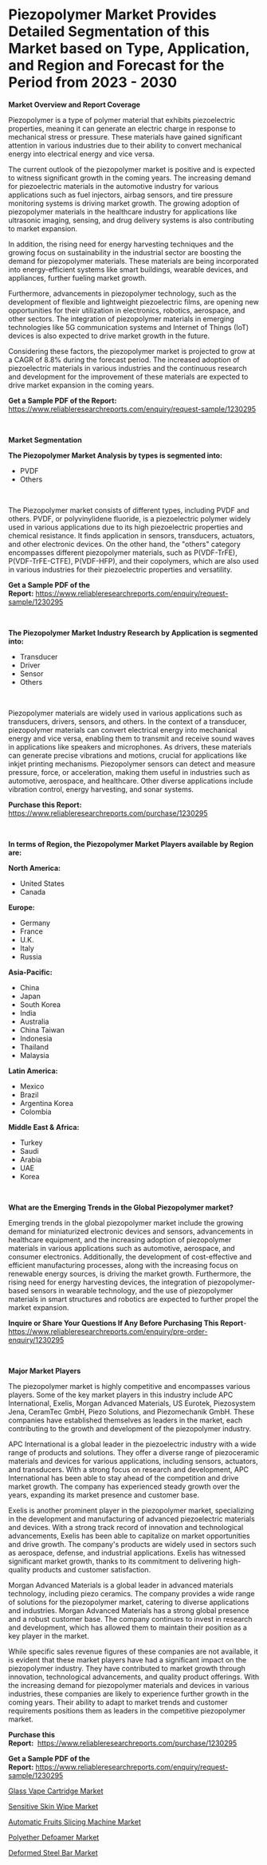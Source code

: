 <p><h1>Piezopolymer Market Provides Detailed Segmentation of this Market based on Type, Application, and Region and Forecast for the Period from 2023 - 2030</h1></p><p><strong>Market Overview and Report Coverage</strong></p>
<p><p>Piezopolymer is a type of polymer material that exhibits piezoelectric properties, meaning it can generate an electric charge in response to mechanical stress or pressure. These materials have gained significant attention in various industries due to their ability to convert mechanical energy into electrical energy and vice versa.</p><p>The current outlook of the piezopolymer market is positive and is expected to witness significant growth in the coming years. The increasing demand for piezoelectric materials in the automotive industry for various applications such as fuel injectors, airbag sensors, and tire pressure monitoring systems is driving market growth. The growing adoption of piezopolymer materials in the healthcare industry for applications like ultrasonic imaging, sensing, and drug delivery systems is also contributing to market expansion.</p><p>In addition, the rising need for energy harvesting techniques and the growing focus on sustainability in the industrial sector are boosting the demand for piezopolymer materials. These materials are being incorporated into energy-efficient systems like smart buildings, wearable devices, and appliances, further fueling market growth.</p><p>Furthermore, advancements in piezopolymer technology, such as the development of flexible and lightweight piezoelectric films, are opening new opportunities for their utilization in electronics, robotics, aerospace, and other sectors. The integration of piezopolymer materials in emerging technologies like 5G communication systems and Internet of Things (IoT) devices is also expected to drive market growth in the future.</p><p>Considering these factors, the piezopolymer market is projected to grow at a CAGR of 8.8% during the forecast period. The increased adoption of piezoelectric materials in various industries and the continuous research and development for the improvement of these materials are expected to drive market expansion in the coming years.</p></p>
<p><strong>Get a Sample PDF of the Report:</strong> <a href="https://www.reliableresearchreports.com/enquiry/request-sample/1230295">https://www.reliableresearchreports.com/enquiry/request-sample/1230295</a></p>
<p>&nbsp;</p>
<p><strong>Market Segmentation</strong></p>
<p><strong>The Piezopolymer Market Analysis by types is segmented into:</strong></p>
<p><ul><li>PVDF</li><li>Others</li></ul></p>
<p>&nbsp;</p>
<p><p>The Piezopolymer market consists of different types, including PVDF and others. PVDF, or polyvinylidene fluoride, is a piezoelectric polymer widely used in various applications due to its high piezoelectric properties and chemical resistance. It finds application in sensors, transducers, actuators, and other electronic devices. On the other hand, the "others" category encompasses different piezopolymer materials, such as P(VDF-TrFE), P(VDF-TrFE-CTFE), P(VDF-HFP), and their copolymers, which are also used in various industries for their piezoelectric properties and versatility.</p></p>
<p><strong>Get a Sample PDF of the Report:</strong>&nbsp;<a href="https://www.reliableresearchreports.com/enquiry/request-sample/1230295">https://www.reliableresearchreports.com/enquiry/request-sample/1230295</a></p>
<p>&nbsp;</p>
<p><strong>The Piezopolymer Market Industry Research by Application is segmented into:</strong></p>
<p><ul><li>Transducer</li><li>Driver</li><li>Sensor</li><li>Others</li></ul></p>
<p>&nbsp;</p>
<p><p>Piezopolymer materials are widely used in various applications such as transducers, drivers, sensors, and others. In the context of a transducer, piezopolymer materials can convert electrical energy into mechanical energy and vice versa, enabling them to transmit and receive sound waves in applications like speakers and microphones. As drivers, these materials can generate precise vibrations and motions, crucial for applications like inkjet printing mechanisms. Piezopolymer sensors can detect and measure pressure, force, or acceleration, making them useful in industries such as automotive, aerospace, and healthcare. Other diverse applications include vibration control, energy harvesting, and sonar systems.</p></p>
<p><strong>Purchase this Report:</strong>&nbsp; <a href="https://www.reliableresearchreports.com/purchase/1230295">https://www.reliableresearchreports.com/purchase/1230295</a></p>
<p>&nbsp;</p>
<p><strong>In terms of Region, the Piezopolymer Market Players available by Region are:</strong></p>
<p>
    <p> <strong> North America: </strong>
        <ul>
            <li>United States</li>
            <li>Canada</li>
        </ul>
        </p> 
    <p> <strong> Europe: </strong>
        <ul>
            <li>Germany</li>
            <li>France</li>
            <li>U.K.</li>
            <li>Italy</li>
            <li>Russia</li>
        </ul>
        </p> 
    <p> <strong> Asia-Pacific: </strong>
        <ul>
            <li>China</li>
            <li>Japan</li>
            <li>South Korea</li>
            <li>India</li>
            <li>Australia</li>
            <li>China Taiwan</li>
            <li>Indonesia</li>
            <li>Thailand</li>
            <li>Malaysia</li>
        </ul>
        </p> 
    <p> <strong> Latin America: </strong>
        <ul>
            <li>Mexico</li>
            <li>Brazil</li>
            <li>Argentina Korea</li>
            <li>Colombia</li>
        </ul>
        </p> 
    <p> <strong> Middle East & Africa: </strong>
        <ul>
            <li>Turkey</li>
            <li>Saudi</li>
            <li>Arabia</li>
            <li>UAE</li>
            <li>Korea</li>
        </ul>
    </p>
    </p>
<p>&nbsp;</p>
<p><strong>What are the Emerging Trends in the Global Piezopolymer market?</strong></p>
<p><p>Emerging trends in the global piezopolymer market include the growing demand for miniaturized electronic devices and sensors, advancements in healthcare equipment, and the increasing adoption of piezopolymer materials in various applications such as automotive, aerospace, and consumer electronics. Additionally, the development of cost-effective and efficient manufacturing processes, along with the increasing focus on renewable energy sources, is driving the market growth. Furthermore, the rising need for energy harvesting devices, the integration of piezopolymer-based sensors in wearable technology, and the use of piezopolymer materials in smart structures and robotics are expected to further propel the market expansion.</p></p>
<p><strong>Inquire or Share Your Questions If Any Before Purchasing This Report</strong>- <a href="https://www.reliableresearchreports.com/enquiry/pre-order-enquiry/1230295">https://www.reliableresearchreports.com/enquiry/pre-order-enquiry/1230295</a></p>
<p>&nbsp;</p>
<p><strong>Major Market Players</strong></p>
<p><p>The piezopolymer market is highly competitive and encompasses various players. Some of the key market players in this industry include APC International, Exelis, Morgan Advanced Materials, US Eurotek, Piezosystem Jena, CeramTec GmbH, Piezo Solutions, and Piezomechanik GmbH. These companies have established themselves as leaders in the market, each contributing to the growth and development of the piezopolymer industry.</p><p>APC International is a global leader in the piezoelectric industry with a wide range of products and solutions. They offer a diverse range of piezoceramic materials and devices for various applications, including sensors, actuators, and transducers. With a strong focus on research and development, APC International has been able to stay ahead of the competition and drive market growth. The company has experienced steady growth over the years, expanding its market presence and customer base.</p><p>Exelis is another prominent player in the piezopolymer market, specializing in the development and manufacturing of advanced piezoelectric materials and devices. With a strong track record of innovation and technological advancements, Exelis has been able to capitalize on market opportunities and drive growth. The company's products are widely used in sectors such as aerospace, defense, and industrial applications. Exelis has witnessed significant market growth, thanks to its commitment to delivering high-quality products and customer satisfaction.</p><p>Morgan Advanced Materials is a global leader in advanced materials technology, including piezo ceramics. The company provides a wide range of solutions for the piezopolymer market, catering to diverse applications and industries. Morgan Advanced Materials has a strong global presence and a robust customer base. The company continues to invest in research and development, which has allowed them to maintain their position as a key player in the market.</p><p>While specific sales revenue figures of these companies are not available, it is evident that these market players have had a significant impact on the piezopolymer industry. They have contributed to market growth through innovation, technological advancements, and quality product offerings. With the increasing demand for piezopolymer materials and devices in various industries, these companies are likely to experience further growth in the coming years. Their ability to adapt to market trends and customer requirements positions them as leaders in the competitive piezopolymer market.</p></p>
<p><strong>Purchase this Report:</strong>&nbsp;&nbsp;<a href="https://www.reliableresearchreports.com/purchase/1230295">https://www.reliableresearchreports.com/purchase/1230295</a></p>
<p></p>
<p><strong>Get a Sample PDF of the Report:</strong>&nbsp;<a href="https://www.reliableresearchreports.com/enquiry/request-sample/1230295">https://www.reliableresearchreports.com/enquiry/request-sample/1230295</a></p>
<p><p><a href="https://medium.com/@donnakelly19891/glass-vape-cartridge-market-outlook-industry-overview-and-forecast-2023-to-2030-c4cbea91aefd">Glass Vape Cartridge Market</a></p><p><a href="https://medium.com/@carolhunter1939/sensitive-skin-wipe-market-competitive-analysis-market-trends-and-forecast-to-2030-f46bb2081ebb">Sensitive Skin Wipe Market</a></p><p><a href="https://medium.com/@paulmcglynn6456/analyzing-automatic-fruits-slicing-machine-market-global-industry-perspective-and-forecast-2023-89627edb2d74">Automatic Fruits Slicing Machine Market</a></p><p><a href="https://github.com/deliacustodio40/Market-Research-Report-List-1/blob/main/polyether-defoamer-market.md">Polyether Defoamer Market</a></p><p><a href="https://github.com/maliyahmorrow6654/Market-Research-Report-List-1/blob/main/deformed-steel-bar-market.md">Deformed Steel Bar Market</a></p></p>